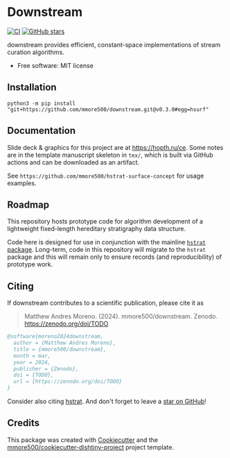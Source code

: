 # Downstream

[![CI](https://github.com/mmore500/downstream/actions/workflows/ci.yaml/badge.svg)](https://github.com/mmore500/downstream/actions/workflows/ci.yaml)
[![GitHub stars](https://img.shields.io/github/stars/mmore500/downstream.svg?style=flat-square&logo=github&label=Stars&logoColor=white)](https://github.com/mmore500/downstream)
<!-- [
![PyPi](https://img.shields.io/pypi/v/downstream.svg)
](https://pypi.python.org/pypi/downstream) -->
<!-- [![DOI](https://zenodo.org/badge/652063401.svg)](https://zenodo.org/doi/10.5281/zenodo.10779240) -->
<!-- [![Documentation Status](https://readthedocs.org/projects/downstream/badge/?version=latest)](https://downstream.readthedocs.io/en/latest/?badge=latest) -->
<!-- [![documentation coverage](https://img.shields.io/endpoint?url=https%3A%2F%2Fmmore500.github.io%2Fdownstream%2Fdocumentation-coverage-badge.json)](https://downstream.readthedocs.io/en/latest/) -->
<!-- [![code coverage status](https://codecov.io/gh/mmore500/downstream/branch/master/graph/badge.svg)](https://codecov.io/gh/mmore500/downstream) -->
<!-- [![dotos](https://img.shields.io/endpoint?url=https%3A%2F%2Fmmore500.com%2Fdownstream%2Fdoto-badge.json)](https://github.com/mmore500/downstream/search?q=todo+OR+fixme&type=) -->

downstream provides efficient, constant-space implementations of stream curation algorithms.

-   Free software: MIT license

<!---
-   Documentation: <https://downstream.readthedocs.io>.
-->

## Installation

`python3 -m pip install "git+https://github.com/mmore500/downstream.git@v0.3.0#egg=hsurf"`

## Documentation

Slide deck & graphics for this project are at <https://hopth.ru/ce>.
Some notes are in the template manuscript skeleton in `tex/`, which is built via GitHub actions and can be downloaded as an artifact.

See `https://github.com/mmore500/hstrat-surface-concept` for usage examples.

## Roadmap

This repository hosts prototype code for algorithm development of a lightweight fixed-length hereditary stratigraphy data structure.

Code here is designed for use in conjunction with the mainline [`hstrat` package](https://github.com/mmore500/hstrat).
Long-term, code in this repository will migrate to the `hstrat` package and this will remain only to ensure records (and reproducibility) of prototype work.

## Citing

If downstream contributes to a scientific publication, please cite it as

> Matthew Andres Moreno. (2024). mmore500/downstream. Zenodo. https://zenodo.org/doi/TODO

```bibtex
@software{moreno2024downstream,
  author = {Matthew Andres Moreno},
  title = {mmore500/downstream},
  month = mar,
  year = 2024,
  publisher = {Zenodo},
  doi = {TODO},
  url = {https://zenodo.org/doi/TODO}
}
```

Consider also citing [hstrat](https://hstrat.readthedocs.io/en/stable/citing.html).
And don't forget to leave a [star on GitHub](https://github.com/mmore500/downstream/stargazers)!

## Credits

This package was created with [Cookiecutter](https://github.com/audreyr/cookiecutter) and the [mmore500/cookiecutter-dishtiny-project](https://github.com/mmore500/cookiecutter-dishtiny-project) project template.

<!---
This package uses [Empirical](https://github.com/devosoft/Empirical#readme), a library of tools for scientific software development, with emphasis on also being able to build web interfaces using Emscripten.
-->
